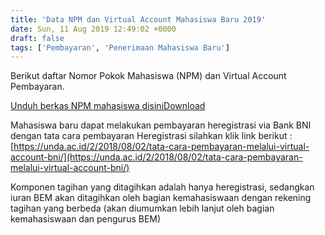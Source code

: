 ```yaml
---
title: 'Data NPM dan Virtual Account Mahasiswa Baru 2019'
date: Sun, 11 Aug 2019 12:49:02 +0000
draft: false
tags: ['Pembayaran', 'Penerimaan Mahasiswa Baru']
---
```


Berikut daftar Nomor Pokok Mahasiswa (NPM) dan Virtual Account Pembayaran.

[Unduh berkas NPM mahasiswa disini](https://unda.ac.id/2/wp-content/uploads/2019/08/vw_vamahasiswa_maba2019.pdf)[Download](https://unda.ac.id/2/wp-content/uploads/2019/08/Data-VA-MABA-2019.pdf)

Mahasiswa baru dapat melakukan pembayaran heregistrasi via Bank BNI dengan tata cara pembayaran Heregistrasi silahkan klik link berikut : [https://unda.ac.id/2/2018/08/02/tata-cara-pembayaran-melalui-virtual-account-bni/](https://unda.ac.id/2/2018/08/02/tata-cara-pembayaran-melalui-virtual-account-bni/)

Komponen tagihan yang ditagihkan adalah hanya heregistrasi, sedangkan iuran BEM akan ditagihkan oleh bagian kemahasiswaan dengan rekening tagihan yang berbeda (akan diumumkan lebih lanjut oleh bagian kemahasiswaan dan pengurus BEM)